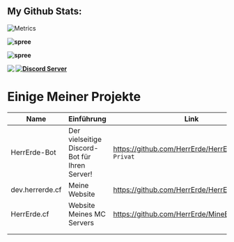 ## My Github Stats:

![Metrics](https://metrics.lecoq.io/HerrErde?template=classic&config.timezone=Europe%2FBerlin)

<b></summary>
<div>
<p align="left">
<img src="https://github-readme-stats.vercel.app/api/top-langs/?username=HerrErde&layout=compact&theme=blue-green" alt="spree" />
</p>
<p align="left">
<img src="https://github-readme-stats.vercel.app/api?username=HerrErde&show_icons=true&theme=blue-green" alt="spree" />
</p>
<div>
  
<img align="left" src="https://github-readme-streak-stats.herokuapp.com?user=HerrErde&theme=dark&hide_border=true&background=000000">
 

<a href="https://discord.com/invite/YxxMy7H">
  <img align="up" src="https://discordapp.com/api/guilds/558018484995489822/embed.png?style=banner4" title="Discord Server"/>
</a>



# Einige Meiner Projekte
| Name | Einführung | Link |
|------|------|-----------|
| HerrErde-Bot    | Der vielseitige Discord-Bot für Ihren Server! | https://github.com/HerrErde/HerrErde-Bot `Privat` |
| dev.herrerde.cf | Meine Website | https://github.com/HerrErde/HerrErde.github.io |
| HerrErde.cf     | Website Meines MC Servers | https://github.com/HerrErde/MineErde.github.io |
|                 |                            |                             |
|                 |                            |                             |


